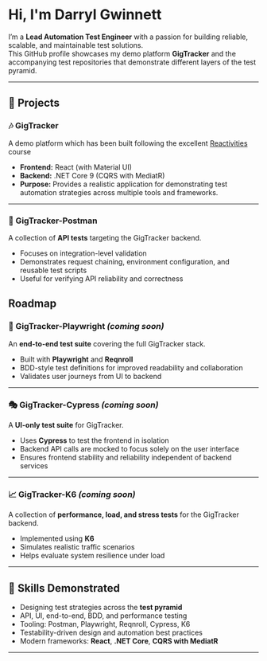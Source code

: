 # Hi, I'm Darryl Gwinnett

I’m a **Lead Automation Test Engineer** with a passion for building reliable, scalable, and maintainable test solutions.  
This GitHub profile showcases my demo platform **GigTracker** and the accompanying test repositories that demonstrate different layers of the test pyramid.

---

## 🚀 Projects

### 🎶 GigTracker
A demo platform which has been built following the excellent [Reactivities](https://www.udemy.com/course/complete-guide-to-building-an-app-with-net-core-and-react) course
- **Frontend:** React (with Material UI)  
- **Backend:** .NET Core 9 (CQRS with MediatR)  
- **Purpose:** Provides a realistic application for demonstrating test automation strategies across multiple tools and frameworks.

---

### 🧪 GigTracker-Postman
A collection of **API tests** targeting the GigTracker backend.  
- Focuses on integration-level validation  
- Demonstrates request chaining, environment configuration, and reusable test scripts  
- Useful for verifying API reliability and correctness  


## Roadmap

### 🔄 GigTracker-Playwright *(coming soon)*
An **end-to-end test suite** covering the full GigTracker stack.  
- Built with **Playwright** and **Reqnroll**  
- BDD-style test definitions for improved readability and collaboration  
- Validates user journeys from UI to backend  

---

### 🎭 GigTracker-Cypress *(coming soon)*
A **UI-only test suite** for GigTracker.  
- Uses **Cypress** to test the frontend in isolation  
- Backend API calls are mocked to focus solely on the user interface  
- Ensures frontend stability and reliability independent of backend services  

---

### 📈 GigTracker-K6 *(coming soon)*
A collection of **performance, load, and stress tests** for the GigTracker backend.  
- Implemented using **K6**  
- Simulates realistic traffic scenarios  
- Helps evaluate system resilience under load

---

## 🧰 Skills Demonstrated
- Designing test strategies across the **test pyramid**  
- API, UI, end-to-end, BDD, and performance testing  
- Tooling: Postman, Playwright, Reqnroll, Cypress, K6  
- Testability-driven design and automation best practices  
- Modern frameworks: **React**, **.NET Core**, **CQRS with MediatR**  

---
